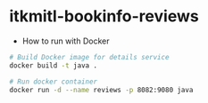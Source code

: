 # itkmitl-bookinfo-reviews
* How to run with Docker
```bash
# Build Docker image for details service
docker build -t java .

# Run docker container
docker run -d --name reviews -p 8082:9080 java
```
